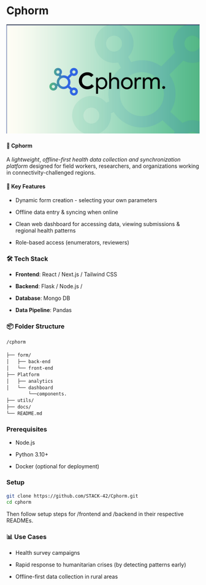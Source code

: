 # Cphorm

![Image](utiles/Panel.png)

#### 🧬 Cphorm

A *lightweight*, *offline-first health data collection and synchronization platform* designed for field workers, researchers, and organizations working in connectivity-challenged regions.

#### 🚀 Key Features

* Dynamic form creation - selecting your own parameters 

* Offline data entry & syncing when  online

* Clean web dashboard for accessing data, viewing submissions & regional health patterns 

* Role-based access (enumerators, reviewers)

### 🛠️ Tech Stack
* __Frontend__: React / Next.js / Tailwind CSS

* __Backend__: Flask / Node.js / 

* __Database__: Mongo DB

* __Data Pipeline__: Pandas


### 📦 Folder Structure

``` bash
/cphorm

├── form/
│   ├── back-end
│   └── front-end
├── Platform
│   ├── analytics
│   └── dashboard
        └──components.    
├── utils/           
├── docs/              
└── README.md
```


### Prerequisites

- Node.js

- Python 3.10+

- Docker (optional for deployment)

### Setup
```bash
git clone https://github.com/STACK-42/Cphorm.git
cd cphorm
```
Then follow setup steps for /frontend and /backend in their respective READMEs.

### 📊 Use Cases
- Health survey campaigns

- Rapid response to humanitarian crises (by detecting patterns early)

- Offline-first data collection in rural areas
